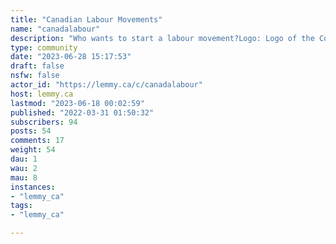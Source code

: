```yaml
---
title: "Canadian Labour Movements" 
name: "canadalabour"
description: "Who wants to start a labour movement?Logo: Logo of the Confederation of Canadian Unions by portpass19 is licensed under [Creative Commons Attribution-Share Alike 3.0 Unported license.](https://creativecommons.org/licenses/by-sa/3.0/deed.en)"
type: community
date: "2023-06-28 15:17:53"
draft: false
nsfw: false
actor_id: "https://lemmy.ca/c/canadalabour"
host: lemmy.ca
lastmod: "2023-06-18 00:02:59"
published: "2022-03-31 01:50:32"
subscribers: 94
posts: 54
comments: 17
weight: 54
dau: 1
wau: 2
mau: 8
instances:
- "lemmy_ca"
tags: 
- "lemmy_ca"

---
```

